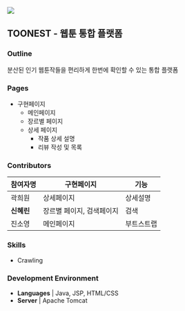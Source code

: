 ![](/MiniPj/WebContent/images/toonnest_logo.jpg)

## TOONEST - 웹툰 통합 플랫폼

### Outline

분산된 인기 웹툰작들을 편리하게 한번에 확인할 수 있는 통합 플랫폼

### Pages

* 구현페이지
  * 메인페이지
  * 장르별 페이지
  * 상세 페이지
    * 작품 상세 설명
    * 리뷰 작성 및 목록

### Contributors

참여자명|구현페이지|기능
---|---|---|
곽희원|상세페이지|상세설명
**신혜린**|장르별 페이지, 검색페이지|검색
진소영|메인페이지|부트스트랩

### Skills
* Crawling

### Development Environment

* **Languages** | Java, JSP, HTML/CSS
* **Server** | Apache Tomcat
